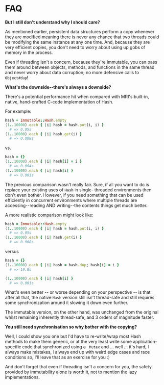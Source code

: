FAQ
===

**But I still don't understand why I should care?**

As mentioned earlier, persistent data structures perform a
copy whenever they are modified meaning there is never any
chance that two threads could be modifying the same instance
at any one time. And, because they are very efficient copies,
you don't need to worry about using up gobs of memory in the
process.

Even if threading isn't a concern, because they're immutable,
you can pass them around between objects, methods, and
functions in the same thread and never worry about data
corruption; no more defensive calls to `Object#dup`!


**What's the downside--there's always a downside?**

There's a potential performance hit when compared with MRI's
built-in, native, hand-crafted C-code implementation of Hash.

For example:

``` ruby
hash = Immutable::Hash.empty
(1..10000).each { |i| hash = hash.put(i, i) }
  # => 0.05s
(1..10000).each { |i| hash.get(i) }
  # => 0.008s
```

vs.

``` ruby
hash = {}
(1..10000).each { |i| hash[i] = i }
  # => 0.004s
(1..10000).each { |i| hash[i] }
  # => 0.001s
```

The previous comparison wasn't really fair. Sure, if all you
want to do is replace your existing uses of `Hash` in single-
threaded environments then don't even bother. However, if you
need something that can be used efficiently in concurrent
environments where multiple threads are accessing--reading AND
writing--the contents things get much better.

A more realistic comparison might look like:

``` ruby
hash = Immutable::Hash.empty
(1..10000).each { |i| hash = hash.put(i, i) }
  # => 0.05s
(1..10000).each { |i| hash.get(i) }
  # => 0.008s
```

versus

``` ruby
hash = {}
(1..10000).each { |i| hash = hash.dup; hash[i] = i }
  # => 19.8s

(1..10000).each { |i| hash[i] }
  # => 0.001s
```

What's even better -- or worse depending on your perspective
-- is that after all that, the native `Hash` version still
isn't thread-safe and still requires some synchronization
around it slowing it down even further.

The immutable version, on the other hand, was unchanged from the
original whilst remaining inherently thread-safe, and 3 orders
of magnitude faster.

**You still need synchronisation so why bother with the copying?**

Well, I could show you one but I'd have to re-write/wrap most
Hash methods to make them generic, or at the very least write
some application-specific code that synchronized using a `
Mutex` and ... well ... it's hard, I always make mistakes,
I always end up with weird edge cases and race conditions so,
I'll leave that as an exercise for you :)

And don't forget that even if threading isn't a concern for
you, the safety provided by immutability alone is worth it,
not to mention the lazy implementations.
